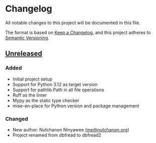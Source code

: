 # Changelog

All notable changes to this project will be documented in this file.

The format is based on [Keep a Changelog](https://keepachangelog.com/en/1.0.0/),
and this project adheres to [Semantic Versioning](https://semver.org/spec/v2.0.0.html).

## [Unreleased]

### Added

- Initial project setup
- Support for Python 3.12 as target version
- Support for pathlib.Path in all file operations
- Ruff as the linter
- Mypy as the static type checker
- mise-en-place for Python version and package management

### Changed

- New author: Nutchanon Ninyawee (me@nutchanon.org)
- Project renamed from dbfread to dbfread2

[Unreleased]: https://github.com/wasdee/dbfread2/compare/v0.0.0...HEAD
